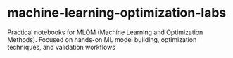 # machine-learning-optimization-labs
Practical notebooks for MLOM (Machine Learning and Optimization Methods). Focused on hands-on ML model building, optimization techniques, and validation workflows
